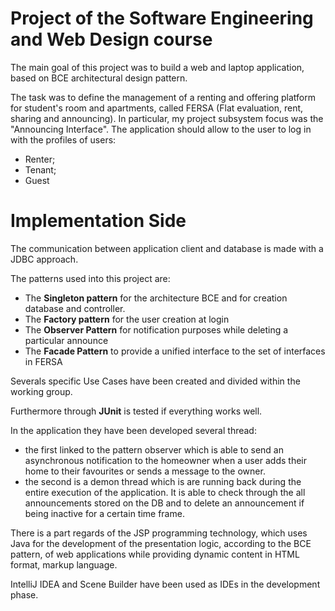 # Project of the Software Engineering and Web Design course

The main goal of this project was to build a web and laptop application, based on BCE architectural design pattern. 

The task was to define the management of a renting and offering platform for student's room and apartments, called FERSA (Flat evaluation, rent, sharing and announcing). In particular, my project subsystem focus was the "Announcing Interface".
The application should allow to the user to log in with the profiles of users:
- Renter;
- Tenant;
- Guest

# Implementation Side

The communication between application client and database is made with a JDBC approach.

The patterns used into this project are:
- The **Singleton pattern**  for the architecture BCE and for creation database and controller.
- The **Factory pattern** for the user creation at login
- The **Observer Pattern** for notification purposes while deleting a particular announce
- The **Facade Pattern** to provide a unified interface to the set of interfaces in FERSA

Severals specific Use Cases have been created and divided within the working group.

Furthermore through **JUnit** is tested if everything works well.

In the application they have been developed several thread:
- the first linked to the pattern observer which is able to send an asynchronous notification to the homeowner when a user adds their home to their favourites or sends   a message to the owner.
- the second is a demon thread which is are running back during the entire execution of the application. It is able to check through the all announcements stored on    the DB and to delete an announcement if being inactive for a certain time frame.

There is a part regards of the JSP programming technology, which uses Java for the development of the presentation logic, according to the BCE pattern, of web applications while providing dynamic content in HTML format, markup language.

IntelliJ IDEA and Scene Builder have been used as IDEs in the development phase.
